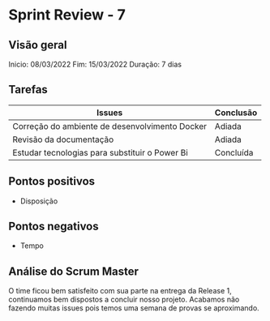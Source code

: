 # Sprint Review - 7

## Visão geral

Inicio: 08/03/2022
Fim: 15/03/2022
Duração: 7 dias

## Tarefas



| Issues                                         | Conclusão |
| ---------------------------------------------- | --------- |
| Correção do ambiente de desenvolvimento Docker | Adiada |
| Revisão da documentação                        | Adiada |
| Estudar tecnologias para substituir o Power Bi | Concluída |

## Pontos positivos

* Disposição


## Pontos negativos

* Tempo

## Análise do Scrum Master

O time ficou bem satisfeito com sua parte na entrega da Release 1, continuamos bem dispostos a concluir nosso projeto. Acabamos não fazendo muitas issues pois temos uma semana de provas se aproximando.